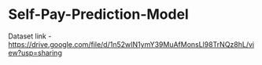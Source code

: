 # Self-Pay-Prediction-Model
Dataset link - https://drive.google.com/file/d/1n52wIN1ymY39MuAfMonsLl98TrNQz8hL/view?usp=sharing
